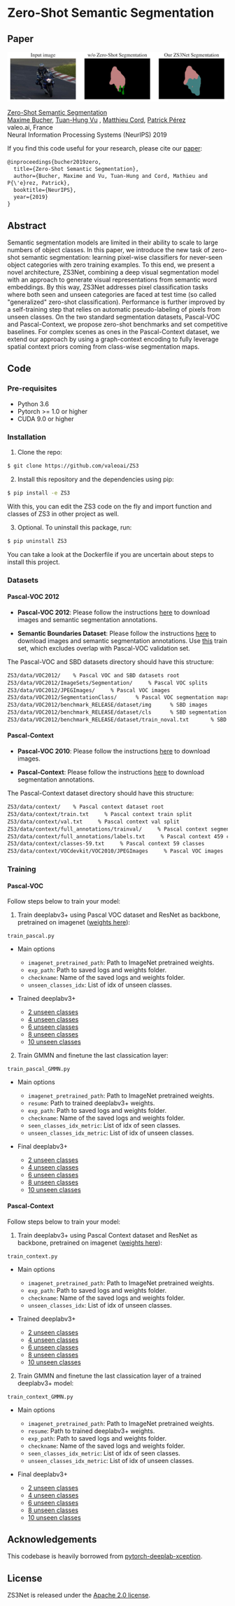 # Zero-Shot Semantic Segmentation

## Paper
![](./teaser.png)

[Zero-Shot Semantic Segmentation](https://arxiv.org/pdf/1906.00817.pdf)  
 [Maxime Bucher](https://maximebucher.github.io/), [Tuan-Hung Vu](https://tuanhungvu.github.io/) , [Matthieu Cord](http://webia.lip6.fr/~cord/), [Patrick Pérez](https://ptrckprz.github.io/)  
 valeo.ai, France  
 Neural Information Processing Systems (NeurIPS) 2019

If you find this code useful for your research, please cite our [paper](https://arxiv.org/pdf/1906.00817.pdf):

```
@inproceedings{bucher2019zero,
  title={Zero-Shot Semantic Segmentation},
  author={Bucher, Maxime and Vu, Tuan-Hung and Cord, Mathieu and P{\'e}rez, Patrick},
  booktitle={NeurIPS},
  year={2019}
}
```

## Abstract
Semantic segmentation models are limited in their ability to scale to large numbers of object classes. In this paper, we introduce the new task of zero-shot semantic segmentation: learning pixel-wise classifiers for never-seen object categories with zero training examples. To this end, we present a novel architecture, ZS3Net, combining a deep visual  segmentation model with an approach to generate visual representations from semantic word embeddings. By this way, ZS3Net addresses pixel classification tasks where both seen and unseen categories are faced at test time (so called "generalized" zero-shot classification). Performance is further improved by a self-training step that relies on automatic pseudo-labeling of pixels from unseen classes. On the two standard segmentation datasets, Pascal-VOC and Pascal-Context, we propose zero-shot benchmarks and set competitive baselines. For complex scenes as ones in the Pascal-Context dataset, we extend our approach by using a graph-context encoding to fully leverage spatial context priors coming from class-wise segmentation maps.

## Code

### Pre-requisites
* Python 3.6
* Pytorch >= 1.0 or higher
* CUDA 9.0 or higher

### Installation
1. Clone the repo:
```bash
$ git clone https://github.com/valeoai/ZS3
```

2. Install this repository and the dependencies using pip:
```bash
$ pip install -e ZS3
```

With this, you can edit the ZS3 code on the fly and import function and classes of ZS3 in other project as well.

3. Optional. To uninstall this package, run:
```bash
$ pip uninstall ZS3
```

You can take a look at the Dockerfile if you are uncertain about steps to install this project.

### Datasets

#### Pascal-VOC 2012
* **Pascal-VOC 2012**: Please follow the instructions [here](http://host.robots.ox.ac.uk/pascal/VOC/voc2012/index.html) to download images and semantic segmentation annotations.

* **Semantic Boundaries Dataset**: Please follow the instructions [here](http://home.bharathh.info/pubs/codes/SBD/download.html) to download images and semantic segmentation annotations. Use [this](http://home.bharathh.info/pubs/codes/SBD/train_noval.txt) train set, which excludes overlap with Pascal-VOC validation set. 

The Pascal-VOC and SBD datasets directory should have this structure:
```bash
ZS3/data/VOC2012/    % Pascal VOC and SBD datasets root
ZS3/data/VOC2012/ImageSets/Segmentation/     % Pascal VOC splits
ZS3/data/VOC2012/JPEGImages/     % Pascal VOC images
ZS3/data/VOC2012/SegmentationClass/      % Pascal VOC segmentation maps
ZS3/data/VOC2012/benchmark_RELEASE/dataset/img      % SBD images
ZS3/data/VOC2012/benchmark_RELEASE/dataset/cls      % SBD segmentation maps
ZS3/data/VOC2012/benchmark_RELEASE/dataset/train_noval.txt       % SBD train set
```


#### Pascal-Context

* **Pascal-VOC 2010**: Please follow the instructions [here](http://host.robots.ox.ac.uk/pascal/VOC/voc2010/index.html) to download images.

* **Pascal-Context**: Please follow the instructions [here](https://cs.stanford.edu/~roozbeh/pascal-context/) to download segmentation annotations.

The Pascal-Context dataset directory should have this structure:
```bash
ZS3/data/context/    % Pascal context dataset root
ZS3/data/context/train.txt     % Pascal context train split
ZS3/data/context/val.txt     % Pascal context val split
ZS3/data/context/full_annotations/trainval/     % Pascal context segmentation maps
ZS3/data/context/full_annotations/labels.txt     % Pascal context 459 classes
ZS3/data/context/classes-59.txt     % Pascal context 59 classes
ZS3/data/context/VOCdevkit/VOC2010/JPEGImages     % Pascal VOC images
```

### Training

#### Pascal-VOC
Follow steps below to train your model:

1. Train deeplabv3+ using Pascal VOC dataset and ResNet as backbone, pretrained on imagenet ([weights here](https://github.com/valeoai/ZS3/releases/download/v0.1/resnet_backbone_pretrained_imagenet_wo_pascalvoc.pth.tar)):

```Shell
train_pascal.py
```
* Main options
    - `imagenet_pretrained_path`: Path to ImageNet pretrained weights.
    - `exp_path`: Path to saved logs and weights folder.
    - `checkname`: Name of the saved logs and weights folder.
    - `unseen_classes_idx`: List of idx of unseen classes.

* Trained deeplabv3+
    -  [2 unseen classes](https://github.com/valeoai/ZS3/releases/download/v0.1/deeplab_pretrained_pascal_voc_02_unseen.pth.tar)
    -  [4 unseen classes](https://github.com/valeoai/ZS3/releases/download/v0.1/deeplab_pretrained_pascal_voc_04_unseen.pth.tar)
    -  [6 unseen classes](https://github.com/valeoai/ZS3/releases/download/v0.1/deeplab_pretrained_pascal_voc_06_unseen.pth.tar)
    -  [8 unseen classes](https://github.com/valeoai/ZS3/releases/download/v0.1/deeplab_pretrained_pascal_voc_08_unseen.pth.tar)
    -  [10 unseen classes](https://github.com/valeoai/ZS3/releases/download/v0.1/deeplab_pretrained_pascal_voc_10_unseen.pth.tar)




2. Train GMMN and finetune the last classication layer:

```Shell
train_pascal_GMMN.py
```
* Main options
    - `imagenet_pretrained_path`: Path to ImageNet pretrained weights.
    - `resume`: Path to trained deeplabv3+ weights.
    - `exp_path`: Path to saved logs and weights folder.
    - `checkname`: Name of the saved logs and weights folder.
    - `seen_classes_idx_metric`: List of idx of seen classes.
    - `unseen_classes_idx_metric`: List of idx of unseen classes.

* Final deeplabv3+
    -  [2 unseen classes](https://github.com/valeoai/ZS3/releases/download/v0.1/deeplab_pascal_voc_02_unseen_GMMN_final.pth.tar)
    -  [4 unseen classes](https://github.com/valeoai/ZS3/releases/download/v0.1/deeplab_pascal_voc_04_unseen_GMMN_final.pth.tar)
    -  [6 unseen classes](https://github.com/valeoai/ZS3/releases/download/v0.1/deeplab_pascal_voc_06_unseen_GMMN_final.pth.tar)
    -  [8 unseen classes](https://github.com/valeoai/ZS3/releases/download/v0.1/deeplab_pascal_voc_08_unseen_GMMN_final.pth.tar)
    -  [10 unseen classes](https://github.com/valeoai/ZS3/releases/download/v0.1/deeplab_pascal_voc_10_unseen_GMMN_final.pth.tar)


#### Pascal-Context
Follow steps below to train your model:

1. Train deeplabv3+ using Pascal Context dataset and ResNet as backbone, pretrained on imagenet ([weights here](https://github.com/valeoai/ZS3/releases/download/0.2/resnet_backbone_pretrained_imagenet_wo_pascalcontext.pth.tar)):

```Shell
train_context.py
```
* Main options
    - `imagenet_pretrained_path`: Path to ImageNet pretrained weights.
    - `exp_path`: Path to saved logs and weights folder.
    - `checkname`: Name of the saved logs and weights folder.
    - `unseen_classes_idx`: List of idx of unseen classes.

* Trained deeplabv3+
    -  [2 unseen classes](https://github.com/valeoai/ZS3/releases/download/0.2/deeplab_pretrained_pascal_context_02_unseen.pth.tar)
    -  [4 unseen classes](https://github.com/valeoai/ZS3/releases/download/0.2/deeplab_pretrained_pascal_context_04_unseen.pth.tar)
    -  [6 unseen classes](https://github.com/valeoai/ZS3/releases/download/0.2/deeplab_pretrained_pascal_context_06_unseen.pth.tar)
    -  [8 unseen classes](https://github.com/valeoai/ZS3/releases/download/0.2/deeplab_pretrained_pascal_context_08_unseen.pth.tar)
    -  [10 unseen classes](https://github.com/valeoai/ZS3/releases/download/0.2/deeplab_pretrained_pascal_context_10_unseen.pth.tar)



2. Train GMMN and finetune the last classication layer of a trained deeplabv3+ model:

```Shell
train_context_GMMN.py
```
* Main options
    - `imagenet_pretrained_path`: Path to ImageNet pretrained weights.
    - `resume`: Path to trained deeplabv3+ weights.
    - `exp_path`: Path to saved logs and weights folder.
    - `checkname`: Name of the saved logs and weights folder.
    - `seen_classes_idx_metric`: List of idx of seen classes.
    - `unseen_classes_idx_metric`: List of idx of unseen classes.
    
* Final deeplabv3+
    -  [2 unseen classes](https://github.com/valeoai/ZS3/releases/download/0.2/deeplab_pascal_context_02_unseen_GMMN_final.pth.tar)
    -  [4 unseen classes](https://github.com/valeoai/ZS3/releases/download/0.2/deeplab_pascal_context_04_unseen_GMMN_final.pth.tar)
    -  [6 unseen classes](https://github.com/valeoai/ZS3/releases/download/0.2/deeplab_pascal_context_06_unseen_GMMN_final.pth.tar)
    -  [8 unseen classes](https://github.com/valeoai/ZS3/releases/download/0.2/deeplab_pascal_context_08_unseen_GMMN_final.pth.tar)
    -  [10 unseen classes](https://github.com/valeoai/ZS3/releases/download/0.2/deeplab_pascal_context_10_unseen_GMMN_final.pth.tar)




## Acknowledgements
This codebase is heavily borrowed from [pytorch-deeplab-xception](https://github.com/jfzhang95/pytorch-deeplab-xception).

## License
ZS3Net is released under the [Apache 2.0 license](./LICENSE).